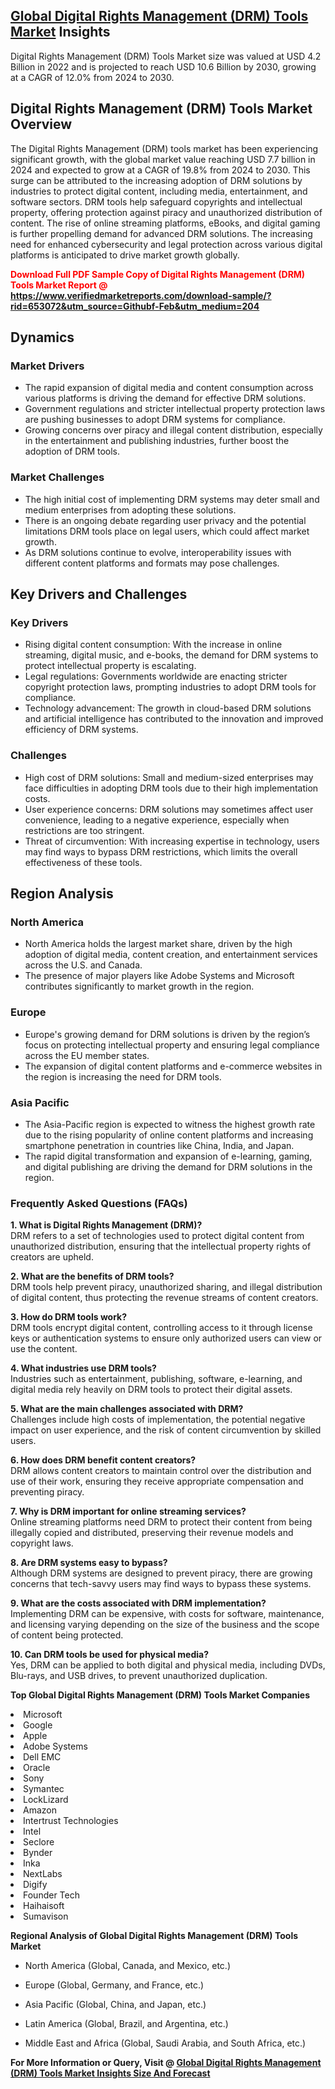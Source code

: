 <h2><a href="https://www.verifiedmarketreports.com/download-sample/?rid=653072&amp;utm_source=Githubf&amp;utm_medium=204" target="_blank">Global Digital Rights Management (DRM) Tools Market</a> Insights</h2><p>Digital Rights Management (DRM) Tools Market size was valued at USD 4.2 Billion in 2022 and is projected to reach USD 10.6 Billion by 2030, growing at a CAGR of 12.0% from 2024 to 2030.</p><p> <h2>Digital Rights Management (DRM) Tools Market Overview</h2> <p>The Digital Rights Management (DRM) tools market has been experiencing significant growth, with the global market value reaching USD 7.7 billion in 2024 and expected to grow at a CAGR of 19.8% from 2024 to 2030. This surge can be attributed to the increasing adoption of DRM solutions by industries to protect digital content, including media, entertainment, and software sectors. DRM tools help safeguard copyrights and intellectual property, offering protection against piracy and unauthorized distribution of content. The rise of online streaming platforms, eBooks, and digital gaming is further propelling demand for advanced DRM solutions. The increasing need for enhanced cybersecurity and legal protection across various digital platforms is anticipated to drive market growth globally.</p> <p><strong><p><span class=""><span style="color: #ff0000;"><strong>Download Full PDF Sample Copy of Digital Rights Management (DRM) Tools Market Report</strong> @ </span><a href="https://www.verifiedmarketreports.com/download-sample/?rid=653072&amp;utm_source=Githubf-Feb&amp;utm_medium=204" target="_blank">https://www.verifiedmarketreports.com/download-sample/?rid=653072&amp;utm_source=Githubf-Feb&amp;utm_medium=204</a></span></p></strong></p> <h2>Dynamics</h2> <h3>Market Drivers</h3> <ul> <li>The rapid expansion of digital media and content consumption across various platforms is driving the demand for effective DRM solutions.</li> <li>Government regulations and stricter intellectual property protection laws are pushing businesses to adopt DRM systems for compliance.</li> <li>Growing concerns over piracy and illegal content distribution, especially in the entertainment and publishing industries, further boost the adoption of DRM tools.</li> </ul> <h3>Market Challenges</h3> <ul> <li>The high initial cost of implementing DRM systems may deter small and medium enterprises from adopting these solutions.</li> <li>There is an ongoing debate regarding user privacy and the potential limitations DRM tools place on legal users, which could affect market growth.</li> <li>As DRM solutions continue to evolve, interoperability issues with different content platforms and formats may pose challenges.</li> </ul> <h2>Key Drivers and Challenges</h2> <h3>Key Drivers</h3> <ul> <li>Rising digital content consumption: With the increase in online streaming, digital music, and e-books, the demand for DRM systems to protect intellectual property is escalating.</li> <li>Legal regulations: Governments worldwide are enacting stricter copyright protection laws, prompting industries to adopt DRM tools for compliance.</li> <li>Technology advancement: The growth in cloud-based DRM solutions and artificial intelligence has contributed to the innovation and improved efficiency of DRM systems.</li> </ul> <h3>Challenges</h3> <ul> <li>High cost of DRM solutions: Small and medium-sized enterprises may face difficulties in adopting DRM tools due to their high implementation costs.</li> <li>User experience concerns: DRM solutions may sometimes affect user convenience, leading to a negative experience, especially when restrictions are too stringent.</li> <li>Threat of circumvention: With increasing expertise in technology, users may find ways to bypass DRM restrictions, which limits the overall effectiveness of these tools.</li> </ul> <h2>Region Analysis</h2> <h3>North America</h3> <ul> <li>North America holds the largest market share, driven by the high adoption of digital media, content creation, and entertainment services across the U.S. and Canada.</li> <li>The presence of major players like Adobe Systems and Microsoft contributes significantly to market growth in the region.</li> </ul> <h3>Europe</h3> <ul> <li>Europe's growing demand for DRM solutions is driven by the region’s focus on protecting intellectual property and ensuring legal compliance across the EU member states.</li> <li>The expansion of digital content platforms and e-commerce websites in the region is increasing the need for DRM tools.</li> </ul> <h3>Asia Pacific</h3> <ul> <li>The Asia-Pacific region is expected to witness the highest growth rate due to the rising popularity of online content platforms and increasing smartphone penetration in countries like China, India, and Japan.</li> <li>The rapid digital transformation and expansion of e-learning, gaming, and digital publishing are driving the demand for DRM solutions in the region.</li> </ul> <h3>Frequently Asked Questions (FAQs)</h3> <p><strong>1. What is Digital Rights Management (DRM)?</strong><br>DRM refers to a set of technologies used to protect digital content from unauthorized distribution, ensuring that the intellectual property rights of creators are upheld.</p> <p><strong>2. What are the benefits of DRM tools?</strong><br>DRM tools help prevent piracy, unauthorized sharing, and illegal distribution of digital content, thus protecting the revenue streams of content creators.</p> <p><strong>3. How do DRM tools work?</strong><br>DRM tools encrypt digital content, controlling access to it through license keys or authentication systems to ensure only authorized users can view or use the content.</p> <p><strong>4. What industries use DRM tools?</strong><br>Industries such as entertainment, publishing, software, e-learning, and digital media rely heavily on DRM tools to protect their digital assets.</p> <p><strong>5. What are the main challenges associated with DRM?</strong><br>Challenges include high costs of implementation, the potential negative impact on user experience, and the risk of content circumvention by skilled users.</p> <p><strong>6. How does DRM benefit content creators?</strong><br>DRM allows content creators to maintain control over the distribution and use of their work, ensuring they receive appropriate compensation and preventing piracy.</p> <p><strong>7. Why is DRM important for online streaming services?</strong><br>Online streaming platforms need DRM to protect their content from being illegally copied and distributed, preserving their revenue models and copyright laws.</p> <p><strong>8. Are DRM systems easy to bypass?</strong><br>Although DRM systems are designed to prevent piracy, there are growing concerns that tech-savvy users may find ways to bypass these systems.</p> <p><strong>9. What are the costs associated with DRM implementation?</strong><br>Implementing DRM can be expensive, with costs for software, maintenance, and licensing varying depending on the size of the business and the scope of content being protected.</p> <p><strong>10. Can DRM tools be used for physical media?</strong><br>Yes, DRM can be applied to both digital and physical media, including DVDs, Blu-rays, and USB drives, to prevent unauthorized duplication.</p> </p><p><strong>Top Global Digital Rights Management (DRM) Tools Market Companies</strong></p><div data-test-id=""><p><li>Microsoft</li><li> Google</li><li> Apple</li><li> Adobe Systems</li><li> Dell EMC</li><li> Oracle</li><li> Sony</li><li> Symantec</li><li> LockLizard</li><li> Amazon</li><li> Intertrust Technologies</li><li> Intel</li><li> Seclore</li><li> Bynder</li><li> Inka</li><li> NextLabs</li><li> Digify</li><li> Founder Tech</li><li> Haihaisoft</li><li> Sumavison</li></p><div><strong>Regional Analysis of&nbsp;Global Digital Rights Management (DRM) Tools Market</strong></div><ul><li dir="ltr"><p dir="ltr">North America&nbsp;(Global, Canada, and Mexico, etc.)</p></li><li dir="ltr"><p dir="ltr">Europe (Global, Germany, and France, etc.)</p></li><li dir="ltr"><p dir="ltr">Asia Pacific&nbsp;(Global, China, and Japan, etc.)</p></li><li dir="ltr"><p dir="ltr">Latin America&nbsp;(Global, Brazil, and Argentina, etc.)</p></li><li dir="ltr">Middle East and Africa&nbsp;(Global, Saudi Arabia, and South Africa, etc.)</li></ul><p><strong>For More Information or Query, Visit @&nbsp;</strong><strong><a href="https://www.verifiedmarketreports.com/product/digital-rights-management-drm-tools-market/?utm_source=Githubf&amp;utm_medium=204" target="_blank">Global Digital Rights Management (DRM) Tools Market Insights Size And Forecast</a></strong></p></div>

